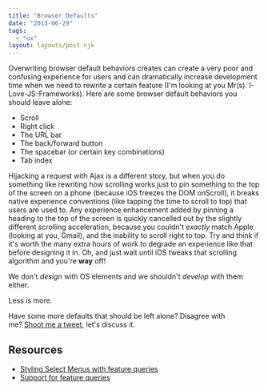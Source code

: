 ```yaml
---
title: "Browser Defaults"
date: "2013-06-29"
tags:
  - "ux"
layout: layouts/post.njk
---
```


Overwriting browser default behaviors creates can create a very poor and confusing experience for users and can dramatically increase development time when we need to rewrite a certain feature (I'm looking at you Mr(s). I-Love-JS-Frameworks). Here are some browser default behaviors you should leave alone:

- Scroll
- Right click
- The URL bar
- The back/forward button
- The spacebar (or certain key combinations)
- Tab index

Hijacking a request with Ajax is a different story, but when you do something like rewriting how scrolling works just to pin something to the top of the screen on a phone (because iOS freezes the DOM onScroll), it breaks native experience conventions (like tapping the time to scroll to top) that users are used to. Any experience enhancement added by pinning a heading to the top of the screen is quickly cancelled out by the slightly different scrolling acceleration, because you couldn't _exactly_ match Apple (looking at you, Gmail), and the inability to scroll right to top. Try and think if it's worth the many extra hours of work to degrade an experience like that before designing it in. Oh, and just wait until iOS tweaks that scrolling algorithm and you're **way** off!

We don't _design_ with OS elements and we shouldn't _develop_ with them either.

Less is more.

Have some more defaults that should be left alone? Disagree with me? [Shoot me a tweet](http://twitter.com/csskarma), let's discuss it.

## Resources

- [Styling Select Menus with feature queries](http://www.red-team-design.com/making-html-dropdowns-not-suck)
- [Support for feature queries](http://caniuse.com/#search=@support)
